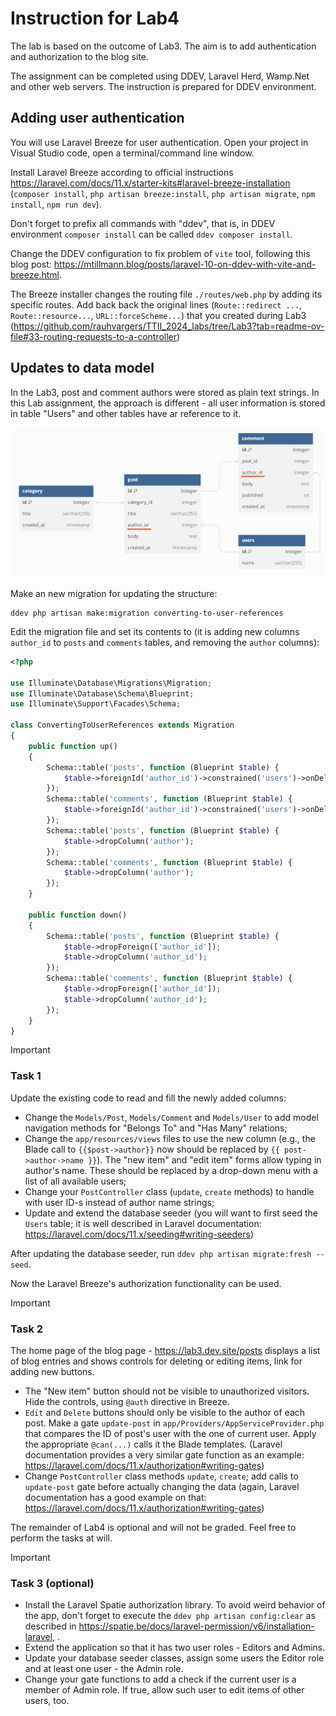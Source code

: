 # Instruction for Lab4

The lab is based on the outcome of Lab3. The aim is to add authentication and  authorization to the blog site.

The assignment can be completed using DDEV, Laravel Herd, Wamp.Net and other web servers. The instruction is prepared for DDEV environment.

## Adding user authentication
You will use Laravel Breeze for user authentication. Open your project in Visual Studio code, open a terminal/command line window.

Install Laravel Breeze according to official instructions https://laravel.com/docs/11.x/starter-kits#laravel-breeze-installation (`composer install`, `php artisan breeze:install`, `php artisan migrate`, `npm install`, `npm run dev`).

Don't forget to prefix all commands with "ddev", that is, in DDEV environment `composer install` can be called `ddev composer install`.

Change the DDEV configuration to fix problem of `vite` tool, following this blog post: https://mtillmann.blog/posts/laravel-10-on-ddev-with-vite-and-breeze.html.

The Breeze installer changes the routing file `./routes/web.php` by adding its specific routes. Add back back the original lines (`Route::redirect ...`, `Route::resource...`, `URL::forceScheme...`) that you created during Lab3 (https://github.com/rauhvargers/TTII_2024_labs/tree/Lab3?tab=readme-ov-file#33-routing-requests-to-a-controller)


## Updates to data model
In the Lab3, post and comment authors were stored as plain text strings. In this Lab assignment, the approach is different - all user information is stored in table "Users" and other tables have ar reference to it.

![db_diagram.png](db_diagram.png)

Make an new migration for updating the structure:

  ``` CMD
  ddev php artisan make:migration converting-to-user-references
  ```


Edit the migration file and set its contents to (it is adding new columns `author_id` to `posts` and `comments` tables, and removing the `author` columns):

``` PHP
<?php

use Illuminate\Database\Migrations\Migration;
use Illuminate\Database\Schema\Blueprint;
use Illuminate\Support\Facades\Schema;

class ConvertingToUserReferences extends Migration
{
    public function up()
    {
        Schema::table('posts', function (Blueprint $table) {
            $table->foreignId('author_id')->constrained('users')->onDelete('cascade');
        });
        Schema::table('comments', function (Blueprint $table) {
            $table->foreignId('author_id')->constrained('users')->onDelete('cascade');
        });
        Schema::table('posts', function (Blueprint $table) {
            $table->dropColumn('author');
        });
        Schema::table('comments', function (Blueprint $table) {
            $table->dropColumn('author');
        });
    }

    public function down()
    {
        Schema::table('posts', function (Blueprint $table) {
            $table->dropForeign(['author_id']);
            $table->dropColumn('author_id');
        });
        Schema::table('comments', function (Blueprint $table) {
            $table->dropForeign(['author_id']);
            $table->dropColumn('author_id');
        });
    }
}
```
 
> [!IMPORTANT]
> ### Task 1
> Update the existing code to read and fill the newly added columns:
>  - Change the `Models/Post`, `Models/Comment` and `Models/User` to add model navigation methods for "Belongs To" and "Has Many" relations;
> - Change the `app/resources/views` files to use the new column (e.g., the Blade call to `{{$post->author}}` now should be replaced by `{{ post->author->name }}`). 
The "new item" and "edit item" forms allow typing in author's name. These should be replaced by a drop-down menu with a list of all available users;
>  - Change your `PostController` class (`update`, `create` methods) to handle with user ID-s instead of author name strings;
> - Update and extend the database seeder (you will want to first seed the `Users` table; it is well described in Laravel documentation: https://laravel.com/docs/11.x/seeding#writing-seeders)
> 
> After updating the database seeder, run `ddev php artisan migrate:fresh --seed`.

Now the Laravel Breeze's authorization functionality can be used.

> [!IMPORTANT]
> ### Task 2
> The home page of the blog page - https://lab3.dev.site/posts displays a list of blog entries and shows controls for deleting or editing items, link for adding new buttons.
> - The "New item" button should not be visible to unauthorized visitors. Hide the controls, using `@auth` directive in Breeze.
> - `Edit` and `Delete` buttons should only be visible to the author of each post. Make a gate `update-post`  in `app/Providers/AppServiceProvider.php` that compares the ID of post's user with the one of current user. Apply the appropriate `@can(...)` calls it the Blade templates. (Laravel documentation provides a very similar gate function as an example: https://laravel.com/docs/11.x/authorization#writing-gates)
> - Change `PostController` class methods `update`, `create`; add calls to `update-post` gate before actually changing the data (again, Laravel documentation has a good example on that: https://laravel.com/docs/11.x/authorization#writing-gates)

The remainder of Lab4 is optional and will not be graded. Feel free to perform the tasks at will.

> [!IMPORTANT]
> ### Task 3 (optional)
> - Install the Laravel Spatie authorization library. To avoid weird behavior of the app, don't forget to execute the  `ddev php artisan config:clear` as described in https://spatie.be/docs/laravel-permission/v6/installation-laravel, .
> - Extend the application so that it has two user roles - Editors and Admins. 
> - Update your database seeder classes, assign some users the Editor role and at least one user - the Admin role.
> - Change your gate functions to add a check if the current user is a member of Admin role. If true, allow such user to edit items of other users, too.